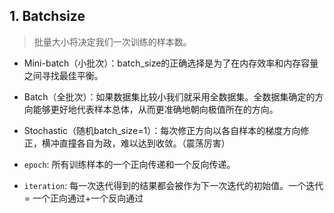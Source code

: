 ## 1. Batchsize
> 批量大小将决定我们一次训练的样本数。
- Mini-batch（小批次）：batch_size的正确选择是为了在内存效率和内存容量之间寻找最佳平衡。
- Batch（全批次）：如果数据集比较小我们就采用全数据集。全数据集确定的方向能够更好地代表样本总体，从而更准确地朝向极值所在的方向。
- Stochastic（随机batch_size=1）：每次修正方向以各自样本的梯度方向修正，横冲直撞各自为政，难以达到收敛。（震荡厉害）

	
- `epoch`: 所有训练样本的一个正向传递和一个反向传递。

- `iteration`: 每一次迭代得到的结果都会被作为下一次迭代的初始值。一个迭代 = 一个正向通过+一个反向通过
